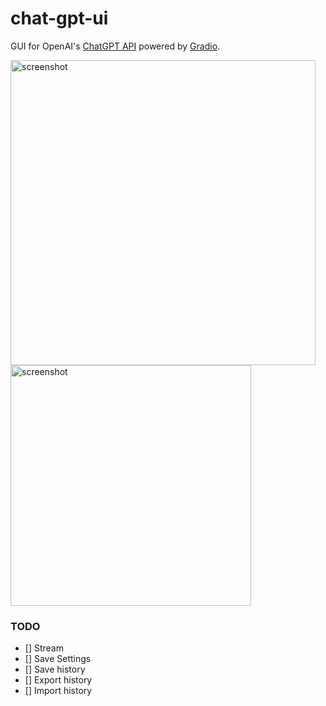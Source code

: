 # chat-gpt-ui

GUI for OpenAI's [ChatGPT API](https://platform.openai.com/docs/api-reference/chat/create) powered by [Gradio](https://gradio.app).

<img width="488" alt="screenshot" src="https://user-images.githubusercontent.com/10508116/224803660-54752865-c4d8-4af4-8406-7d004d4a415b.png">

<img width="385" alt="screenshot" src="https://user-images.githubusercontent.com/10508116/224816131-14714375-4809-4b68-932e-667e3d0ee98b.png">

### TODO

- [] Stream
- [] Save Settings
- [] Save history
- [] Export history
- [] Import history
